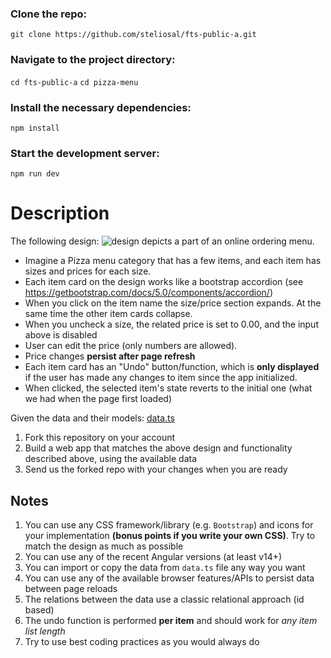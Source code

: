 ### Clone the repo:

`git clone https://github.com/steliosal/fts-public-a.git`

### Navigate to the project directory:

`cd fts-public-a`
`cd pizza-menu`

### Install the necessary dependencies:

`npm install`

### Start the development server:

`npm run dev`

# Description

The following design:
![design](./design.png)
depicts a part of an online ordering menu.

- Imagine a Pizza menu category that has a few items, and each item has sizes and prices for each size.
- Each item card on the design works like a bootstrap accordion (see https://getbootstrap.com/docs/5.0/components/accordion/)
- When you click on the item name the size/price section expands. At the same time the other item cards collapse.
- When you uncheck a size, the related price is set to 0.00, and the input above is disabled
- User can edit the price (only numbers are allowed).
- Price changes **persist after page refresh**
- Each item card has an "Undo" button/function, which is **only displayed** if the user has made any changes to item since the app initialized.
- When clicked, the selected item's state reverts to the initial one (what we had when the page first loaded)

Given the data and their models:
[data.ts](./data.ts)

1. Fork this repository on your account
2. Build a web app that matches the above design and functionality described above, using the available data
3. Send us the forked repo with your changes when you are ready

## Notes

1. You can use any CSS framework/library (e.g. `Bootstrap`) and icons for your implementation **(bonus points if you write your own CSS)**. Try to match the design as much as possible
2. You can use any of the recent Angular versions (at least v14+)
3. You can import or copy the data from `data.ts` file any way you want
4. You can use any of the available browser features/APIs to persist data between page reloads
5. The relations between the data use a classic relational approach (id based)
6. The undo function is performed **per item** and should work for _any item list length_
7. Try to use best coding practices as you would always do
